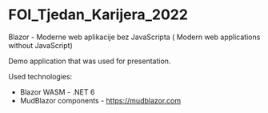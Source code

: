 # FOI_Tjedan_Karijera_2022

Blazor - Moderne web aplikacije bez JavaScripta ( Modern web applications without JavaScript)

Demo application that was used for presentation.

Used technologies:
 - Blazor WASM - .NET 6
 - MudBlazor components - https://mudblazor.com

